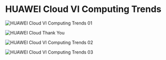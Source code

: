 # HUAWEI Cloud VI Computing Trends

![HUAWEI Cloud VI Computing Trends 01](https://user-images.githubusercontent.com/93165498/145441248-7ddf84c6-d76c-4ea2-ac54-7c0812b7510e.jpg)

![HUAWEI Cloud Thank You](https://user-images.githubusercontent.com/93165498/143689532-73eb0f18-1b8b-4fe4-800c-1382b8ab29d5.jpg) 

![HUAWEI Cloud VI Computing Trends 02](https://user-images.githubusercontent.com/93165498/145441270-6508110f-a794-401e-8b12-35434b668d4f.jpg)

![HUAWEI Cloud VI Computing Trends 03](https://user-images.githubusercontent.com/93165498/145441298-6875152a-17d8-408f-a66c-e79a13e8f9b9.jpg)
